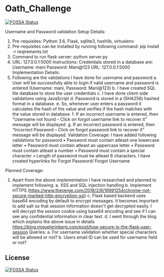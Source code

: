 # Oath_Challenge
[![FOSSA Status](https://app.fossa.io/api/projects/git%2Bgithub.com%2Fmaninavin%2FOath_Challenge.svg?type=shield)](https://app.fossa.io/projects/git%2Bgithub.com%2Fmaninavin%2FOath_Challenge?ref=badge_shield)

Username and Password validation
Setup Details: 
1.	Pre-requisites: Python 3.6, Flask, sqllite3, hashlib, virtualenv
2.	Pre-requisites can be installed by running following command: pip install -r reqirements.txt 
3.	Command to run flask server: python server.py
4.	URL:  127.0.0.1:5000
Instructions:
Credentials stored in a database are:
Username: mani
Password: Mani@123
URL:  127.0.0.1:5000
Implementation Details:
1.	Following are the validations I have done for username and password
a.	User will be successfully able to login if valid username and password is entered (Username: mani, Password: Mani@123)
b.	I have created SQL lite database to store the user credentials
c.	I have done client-side validations using JavaScript
d.	Password is stored in a (SHA256) hashed format in a database.
e.	So, whenever user enters a password it calculates the hash of the value and verifies if the hash matches with the value stored in database.
f.	If an incorrect username is entered, then “Username not found – Click on forgot username link to recover it” message will be displayed.
g.	If an incorrect password is entered, then “Incorrect Password – Click on forgot password link to recover it” message will be displayed.
Validation Coverage:
I have added following validations for password
•	Password must contain atleast one lowercase letter
•	Password must contain atleast an uppercase letter
•	Password must contain atleast a number
•	Password must contain a special character
•	Length of password must be atleast 8 characters.
I have created hyperlinks for Forgot Password/ Forgot Username

Planned Coverage:
1.	Apart from the above implementation I have researched and planned to implement following: 
a.	XSS and SQL injection handling
b.	Implement HTTPS (https://www.theverge.com/2018/2/8/16991254/chrome-not-secure-marked-http-encryption-ssl)
c.	Flask based backend uses base64 encoding by default to encrypt messages. It becomes important to add salt so that session information doesn't get decrypted easily. I will decrypt the session cookie using base64 encoding and see if I can see any confidential information in clear text.
d.	I went through the blog which explains the above issue in details https://blog.miguelgrinberg.com/post/how-secure-is-the-flask-user-session
Queries:
a.	For username validation whether special characters will be allowed or not? 
b.	Users email ID can be used for username field or not?





## License
[![FOSSA Status](https://app.fossa.io/api/projects/git%2Bgithub.com%2Fmaninavin%2FOath_Challenge.svg?type=large)](https://app.fossa.io/projects/git%2Bgithub.com%2Fmaninavin%2FOath_Challenge?ref=badge_large)